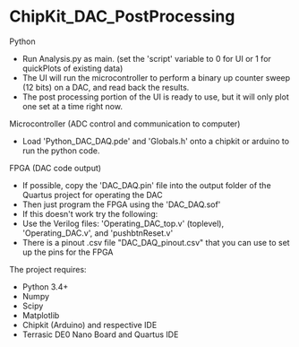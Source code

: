 # ChipKit_DAC_PostProcessing


Python

* Run Analysis.py as main. (set the 'script' variable to 0 for UI or 1 for quickPlots of existing data)
* The UI will run the microcontroller to perform a binary up counter sweep (12 bits) on a DAC, and read back the results.
* The post processing portion of the UI is ready to use, but it will only plot one set at a time right now.

Microcontroller (ADC control and communication to computer)

* Load 'Python_DAC_DAQ.pde' and 'Globals.h' onto a chipkit or arduino to run the python code.

FPGA (DAC code output)

* If possible, copy the 'DAC_DAQ.pin' file into the output folder of the Quartus project for operating the DAC
* Then just program the FPGA using the 'DAC_DAQ.sof'
* If this doesn't work try the following:
* Use the Verilog files: 'Operating_DAC_top.v' (toplevel), 'Operating_DAC.v', and 'pushbtnReset.v'
* There is a pinout .csv file "DAC_DAQ_pinout.csv" that you can use to set up the pins for the FPGA

The project requires:

* Python 3.4+
* Numpy
* Scipy
* Matplotlib
* Chipkit (Arduino) and respective IDE
* Terrasic DE0 Nano Board and Quartus IDE
